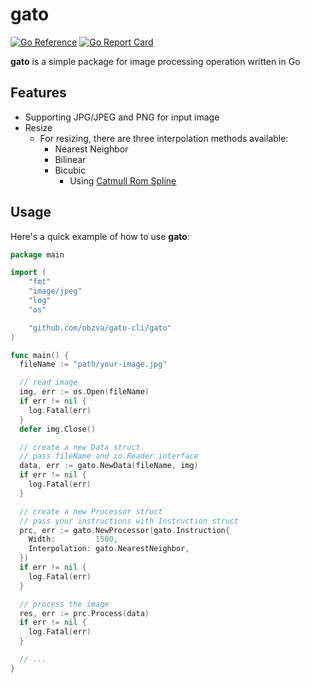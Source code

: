# gato

[![Go Reference](https://pkg.go.dev/badge/github.com/obzva/gato.svg)](https://pkg.go.dev/github.com/obzva/gato)
[![Go Report Card](https://goreportcard.com/badge/github.com/obzva/gato)](https://goreportcard.com/report/github.com/obzva/gato)

**gato** is a simple package for image processing operation written in Go

## Features

- Supporting JPG/JPEG and PNG for input image
- Resize
  - For resizing, there are three interpolation methods available:
    - Nearest Neighbor
    - Bilinear
    - Bicubic
      - Using [Catmull Rom Spline](https://en.wikipedia.org/wiki/Cubic_Hermite_spline#Interpolation_on_the_unit_interval_with_matched_derivatives_at_endpoints)

## Usage

Here's a quick example of how to use **gato**:

```go
package main

import (
	"fmt"
	"image/jpeg"
	"log"
	"os"

	"github.com/obzva/gato-cli/gato"
)

func main() {
  fileName := "path/your-image.jpg"

  // read image
  img, err := os.Open(fileName)
  if err != nil {
	log.Fatal(err)
  }
  defer img.Close()

  // create a new Data struct
  // pass fileName and io.Reader interface
  data, err := gato.NewData(fileName, img)
  if err != nil {
	log.Fatal(err)
  }

  // create a new Processor struct
  // pass your instructions with Instruction struct
  prc, err := gato.NewProcessor(gato.Instruction{
	Width:         1500,
	Interpolation: gato.NearestNeighbor,
  })
  if err != nil {
    log.Fatal(err)
  }

  // process the image
  res, err := prc.Process(data)
  if err != nil {
	log.Fatal(err)
  }

  // ...
}
```
